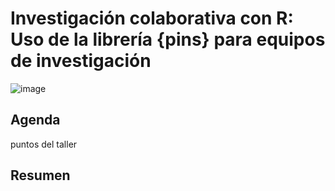 # Investigación colaborativa con R: Uso de la librería {pins} para equipos de investigación

![image](https://user-images.githubusercontent.com/58230734/198349113-9b67bda3-a487-43f7-a0d8-ed253ae41a90.png)

## Agenda

puntos del taller


## Resumen 
